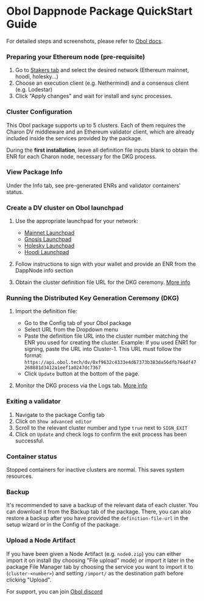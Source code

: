 # Obol Dappnode Package QuickStart Guide

For detailed steps and screenshots, please refer to [Obol docs](https://docs.obol.org/docs/start/quickstart_group).

### Preparing your Ethereum node (pre-requisite)

1. Go to [Stakers tab](http://my.dappnode/stakers/ethereum) and select the desired network (Ethereum mainnet, hoodi, holesky...)
2. Choose an execution client (e.g. Nethermind) and a consensus client (e.g. Lodestar)
3. Click "Apply changes" and wait for install and sync processes.

### Cluster Configuration

This Obol package supports up to 5 clusters. Each of them requires the Charon DV middleware and an Ethereum validator client, which are already included inside the services provided by the package.

During the **first installation**, leave all definition file inputs blank to obtain the ENR for each Charon node, necessary for the DKG process.

### View Package Info

Under the Info tab, see pre-generated ENRs and validator containers' status.

### Create a DV cluster on Obol launchpad

1. Use the appropriate launchpad for your network:
   - [Mainnet Launchpad](https://mainnet.launchpad.obol.org/)
   - [Gnosis Launchpad](https://gnosischain.launchpad.obol.org/)
   - [Holesky Launchpad](https://holesky.launchpad.obol.org/)
   - [Hoodi Launchpad](https://hoodi.launchpad.obol.org/)

2. Follow instructions to sign with your wallet and provide an ENR from the DappNode info section
3. Obtain the cluster definition file URL for the DKG ceremony. [More info](https://docs.obol.org/docs/start/quickstart_group#install-the-obol-dappnode-package)

### Running the Distributed Key Generation Ceremony (DKG)

1. Import the definition file:

   - Go to the Config tab of your Obol package
   - Select URL from the Dropdown menu
   - Paste the definition file URL into the cluster number matching the ENR you used for creating the cluster. Example: If you used ENR1 for signing, paste the URL into Cluster-1. This URL must follow the format: `https://api.obol.tech/dv/0xf9632c4333e4d67373b383da56dfb764df47268881d3412a1eef1a0247dc7367`
   - Click `Update` button at the bottom of the page.

2. Monitor the DKG process via the Logs tab. [More info](https://docs.obol.org/docs/start/quickstart_group#step-3-run-the-distributed-key-generation-dkg-ceremony)

### Exiting a validator

1. Navigate to the package Config tab
2. Click on `Show advanced editor`
3. Scroll to the relevant cluster number and type `true` next to `SIGN_EXIT`
4. Click on `Update` and check logs to confirm the exit process has been successful.

### Container status

Stopped containers for inactive clusters are normal. This saves system resources.

### Backup

It's recommended to save a backup of the relevant data of each cluster. You can download it from the Backup tab of the package. There, you can also restore a backup after you have provided the `definition-file-url` in the setup wizard or in the Config of the package.

### Upload a Node Artifact

If you have been given a Node Artifact (e.g. `node0.zip`) you can either import it on install (by choosing "File upload" mode) or import it later in the package File Manager tab by choosing the service you want to import it to (`cluster-<number>`) and setting `/import/` as the destination path before clicking "Upload".

For support, you can join [Obol discord](https://discord.com/invite/n6ebKsX46w)
